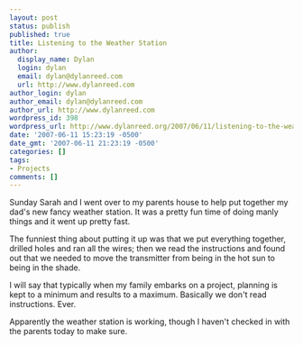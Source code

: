 ```yaml
---
layout: post
status: publish
published: true
title: Listening to the Weather Station
author:
  display_name: Dylan
  login: dylan
  email: dylan@dylanreed.com
  url: http://www.dylanreed.com
author_login: dylan
author_email: dylan@dylanreed.com
author_url: http://www.dylanreed.com
wordpress_id: 398
wordpress_url: http://www.dylanreed.org/2007/06/11/listening-to-the-weather-station/
date: '2007-06-11 15:23:19 -0500'
date_gmt: '2007-06-11 21:23:19 -0500'
categories: []
tags:
- Projects
comments: []
---
```

<p>Sunday Sarah and I went over to my parents house to help put together my dad's new fancy weather station. It was a pretty fun time of doing manly things and it went up pretty fast.</p>
<p>The funniest thing about putting it up was that we put everything together, drilled holes and ran all the wires; then we read the instructions and found out that we needed to move the transmitter from being in the hot sun to being in the shade.</p>
<p>I will say that typically when my family embarks on a project, planning is kept to a minimum and results to a maximum. Basically we don't read instructions. Ever.</p>
<p>Apparently the weather station is working, though I haven't checked in with the parents today to make sure.</p></p>
